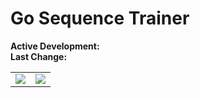 # Go Sequence Trainer

**Active Development:** <br>
**Last Change:** <br>

| | |
| :---: | :---: |
| ![](/Screenshots/.png) | ![](/Screenshots/.png) |
